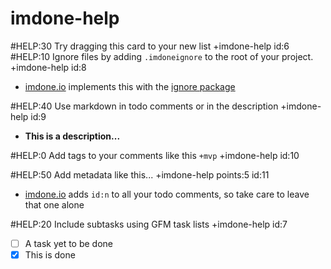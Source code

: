 imdone-help
====
#HELP:30 Try dragging this card to your new list +imdone-help id:6
#HELP:10 Ignore files by adding `.imdoneignore` to the root of your project. +imdone-help id:8
- [imdone.io](https://imdone.io) implements this with the [ignore package](https://www.npmjs.com/package/ignore)

#HELP:40 Use markdown in todo comments or in the description +imdone-help id:9
- **This is a description...**

#HELP:0 Add tags to your comments like this `+mvp` +imdone-help id:10

#HELP:50 Add metadata like this... +imdone-help points:5 id:11
- [imdone.io](https://imdone.io) adds `id:n` to all your todo comments, so take care to leave that one alone

#HELP:20 Include subtasks using GFM task lists +imdone-help id:7
- [ ] A task yet to be done
- [x] This is done
